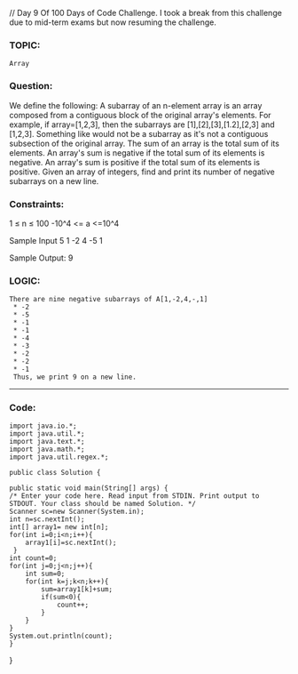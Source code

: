 // Day 9 Of 100 Days of Code Challenge. 
I took a break from this challenge due to mid-term exams but now resuming the challenge.
### TOPIC: 
    Array

### Question: 
We define the following:
A subarray of an n-element array is an array composed from a contiguous block of the original array's elements. For example, if array=[1,2,3], 
then the subarrays are [1],[2],[3],[1.2],[2,3] and [1,2,3]. Something like  would not be a subarray as it's not a contiguous subsection of the original array.
The sum of an array is the total sum of its elements.
An array's sum is negative if the total sum of its elements is negative.
An array's sum is positive if the total sum of its elements is positive.
Given an array of  integers, find and print its number of negative subarrays on a new line.

### Constraints:
1 ≤ n ≤ 100
-10^4 <= a <=10^4

Sample Input
5
1 -2 4 -5 1

Sample Output:
9

### LOGIC:
    There are nine negative subarrays of A[1,-2,4,-,1]
     * -2
     * -5
     * -1
     * -1
     * -4
     * -3
     * -2
     * -2
     * -1
     Thus, we print 9 on a new line.
--------------------------------------------------------------------------------------------------------------------------------------------------------
   ### Code:
    import java.io.*;
    import java.util.*;
    import java.text.*;
    import java.math.*;
    import java.util.regex.*;

    public class Solution {

    public static void main(String[] args) {
    /* Enter your code here. Read input from STDIN. Print output to STDOUT. Your class should be named Solution. */
    Scanner sc=new Scanner(System.in);
    int n=sc.nextInt();
    int[] array1= new int[n];
    for(int i=0;i<n;i++){
        array1[i]=sc.nextInt();
     }
    int count=0;
    for(int j=0;j<n;j++){
        int sum=0;
        for(int k=j;k<n;k++){
            sum=array1[k]+sum;
            if(sum<0){
                count++;
            }
        }
    }
    System.out.println(count);
    }
}

     

    
